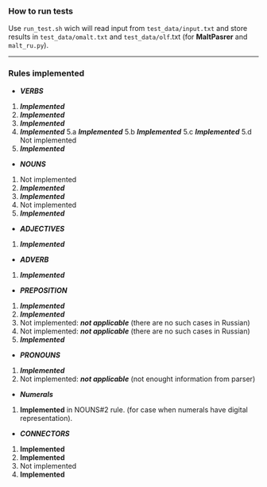 ### How to run tests

Use `run_test.sh` wich will read input from `test_data/input.txt` and store results in `test_data/omalt.txt` and `test_data/olf`.txt (for **MaltPasrer** and `malt_ru.py`).


---
### Rules implemented

* ***VERBS***

1. ***Implemented***
2. ***Implemented***
3. ***Implemented***
4. ***Implemented***
5.a ***Implemented***
5.b ***Implemented***
5.c ***Implemented***
5.d Not implemented
6. ***Implemented***


* ***NOUNS***

1. Not implemented
2. ***Implemented***
3. ***Implemented***
4. Not implemented
5. ***Implemented***


* ***ADJECTIVES***

1. ***Implemented***


* ***ADVERB***

1. ***Implemented***

* ***PREPOSITION***

1. ***Implemented***
2. ***Implemented***
3. Not implemented: ***not applicable*** (there are no such cases in Russian)
4. Not implemented: ***not applicable*** (there are no such cases in Russian)
2. ***Implemented***


* ***PRONOUNS***

1. ***Implemented***
2. Not implemented: ***not applicable*** (not enought information from parser)


* ***Numerals***

1. **Implemented** in NOUNS#2 rule. (for case when numerals have digital representation).


* ***CONNECTORS***

1. **Implemented**
2. **Implemented**
3. Not implemented
4. **Implemented**